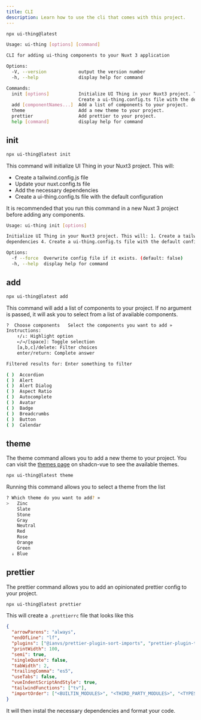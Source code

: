 ```yaml
---
title: CLI
description: Learn how to use the cli that comes with this project.
---
```


```bash
npx ui-thing@latest
```

```bash
Usage: ui-thing [options] [command]

CLI for adding ui-thing components to your Nuxt 3 application

Options:
  -V, --version            output the version number
  -h, --help               display help for command

Commands:
  init [options]           Initialize UI Thing in your Nuxt3 project. This will: 1. Create a tailwind.config.js file 2. Update your nuxt.config.ts file 3. Add the necessary dependencies 4.
                           Create a ui-thing.config.ts file with the default configuration
  add [componentNames...]  Add a list of components to your project.
  theme                    Add a new theme to your project.
  prettier                 Add prettier to your project.
  help [command]           display help for command
```

## init

```bash
npx ui-thing@latest init
```

This command will initialize UI Thing in your Nuxt3 project. This will:

- Create a tailwind.config.js file
- Update your nuxt.config.ts file
- Add the necessary dependencies
- Create a ui-thing.config.ts file with the default configuration

It is recommended that you run this command in a new Nuxt 3 project before adding any components.

```bash
Usage: ui-thing init [options]

Initialize UI Thing in your Nuxt3 project. This will: 1. Create a tailwind.config.js file 2. Update your nuxt.config.ts file 3. Add the necessary
dependencies 4. Create a ui-thing.config.ts file with the default configuration

Options:
  -f --force  Overwrite config file if it exists. (default: false)
  -h, --help  display help for command
```

## add

```bash
npx ui-thing@latest add
```

This command will add a list of components to your project. If no argument is passed, it will ask you to select from a list of available components.

```bash
?  Choose components   Select the components you want to add »
Instructions:
    ↑/↓: Highlight option
    ←/→/[space]: Toggle selection
    [a,b,c]/delete: Filter choices
    enter/return: Complete answer

Filtered results for: Enter something to filter

( )  Accordion
( )  Alert
( )  Alert Dialog
( )  Aspect Ratio
( )  Autocomplete
( )  Avatar
( )  Badge
( )  Breadcrumbs
( )  Button
( )  Calendar
```

## theme

The theme command allows you to add a new theme to your project. You can visit the [themes page](https://www.shadcn-vue.com/themes.html) on shadcn-vue to see the available themes.

```bash
npx ui-thing@latest theme
```

Running this command allows you to select a theme from the list

```bash
? Which theme do you want to add? »
>   Zinc
    Slate
    Stone
    Gray
    Neutral
    Red
    Rose
    Orange
    Green
  ↓ Blue
```

## prettier

The prettier command allows you to add an opinionated prettier config to your project.

```bash
npx ui-thing@latest prettier
```

This will create a `.prettierrc` file that looks like this

```json
{
  "arrowParens": "always",
  "endOfLine": "lf",
  "plugins": ["@ianvs/prettier-plugin-sort-imports", "prettier-plugin-tailwindcss"],
  "printWidth": 100,
  "semi": true,
  "singleQuote": false,
  "tabWidth": 2,
  "trailingComma": "es5",
  "useTabs": false,
  "vueIndentScriptAndStyle": true,
  "tailwindFunctions": ["tv"],
  "importOrder": ["<BUILTIN_MODULES>", "<THIRD_PARTY_MODULES>", "<TYPES>", "", "^[.]"]
}
```

It will then instal the necessary dependencies and format your code.
